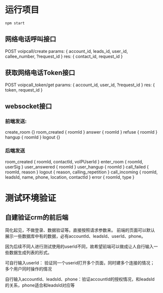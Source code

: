 # 运行项目
`npm start`

## 网络电话呼叫接口

POST voipcall/create
params: { account_id, leads_id, user_id, callee_number, ?request_id }
res: { contact_id, request_id }

## 获取网络电话Token接口

POST voipcall_token/get
params: { account_id, user_id, ?request_id }
res: { token, request_id }

## websocket接口

### 前端发送:

create_room {}
room_created { roomId }
answer { roomId }
refuse { roomId }
hangup { roomId }
logout {}

### 后端发送

room_created { roomId, contactId, voIPUserId }
enter_room { roomId, userSig }
user_answered { roomId }
user_hangup { roomId }
call_failed { roomId, reason }
logout { reason, calling_repetition }
call_incoming { roomId, leadsId, name, phone, location, contactId }
error { roomId, type }

# 测试环境验证

## 自建验证crm的前后端

简化起见，不做登录、数据验证等。直接按照请求参数来。 前端的页面可以默认展示一些数据库中有的数据，必有accountId、leadsId、userId、phone。

因为后续不同人进行测试使用的userId不同，故希望前端可以做成让人自行输入一些数据生成列表的形式。

可自行输入userId： 验证同一个userid打开多个页面，同时建多个连接的情况； 多个用户同时操作的情况

自行输入accountId、leadsId、phone：验证accountId的授权情况，和leadsId的关系，phone适合和leadsId对应等
